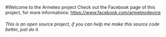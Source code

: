 
#Welcome to the Armeteo project 
 Check out the Facebook page of this project, for more informations:
 https://www.facebook.com/armeteodevice

<h6> This is an open source project, if you can help me make this source code better, just do it. </h6>
